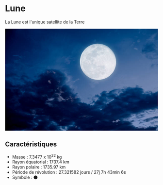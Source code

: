 # Lune

La Lune est l'unique satellite de la Terre

![Icône de la Lune](lune.jpg)

## Caractéristiques 

- Masse : 7.3477 x 10<sup>22</sup> kg
- Rayon équatorial : 1737.4 km
- Rayon polaire : 1735.97 km
- Période de révolution : 27.321582 jours / 27j 7h 43min 6s
- Symbole : &#x1F311;
